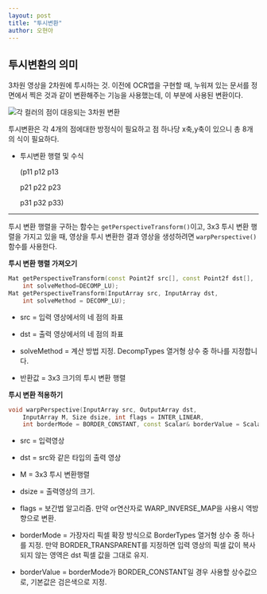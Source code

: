 ```yaml
---
layout: post
title: "투시변환"
author: 오현아
---
```


## 투시변환의 의미

3차원 영상을 2차원에 투시하는 것. 이전에 OCR앱을 구현할 때, 누워져 있는 문서를 정면에서 찍은 것과 같이 변환해주는 기능을 사용했는데, 이 부분에 사용된 변환이다.

![각 컬러의 점이 대응되는 3차원 변환](https://img1.daumcdn.net/thumb/R1280x0/?scode=mtistory2&fname=https%3A%2F%2Fk.kakaocdn.net%2Fdn%2FBBgGC%2FbtqBoNSh36m%2FtIvvNZkOZXV3ooOqQyOhhK%2Fimg.png)

투시변환은 각 4개의 점에대한 방정식이 필요하고 점 하나당 x축,y축이 있으니 총 8개의 식이 필요하다.

- 투시변환 행렬 및 수식

  (p11 p12 p13

  p21 p22 p23

  p31 p32 p33)

---

투시 변환 행렬을 구하는 함수는 `getPerspectiveTransform()`이고, 3x3 투시 변환 행렬을 가지고 있을 때, 영상을 투시 변환한 결과 영상을 생성하려면 `warpPerspective()`함수를 사용한다.

**투시 변환 행렬 가져오기**

```cpp
Mat getPerspectiveTransform(const Point2f src[], const Point2f dst[],
    int solveMethod=DECOMP_LU);
Mat getPerspectiveTransform(InputArray src, InputArray dst,
    int solveMethod = DECOMP_LU);
```
- src = 입력 영상에서의 네 점의 좌표

- dst = 출력 영상에서의 네 점의 좌표

- solveMethod = 계산 방법 지정. DecompTypes 열거형 상수 중 하나를 지정합니다.

- 반환값 = 3x3 크기의 투시 변환 행렬

**투시 변환 적용하기**

```cpp
void warpPerspective(InputArray src, OutputArray dst,
    InputArray M, Size dsize, int flags = INTER_LINEAR,
    int borderMode = BORDER_CONSTANT, const Scalar& borderValue = Scalar());

```

- src = 입력영상

- dst = src와 같은 타입의 출력 영상

- M = 3x3 투시 변환행렬

- dsize = 출력영상의 크기.

- flags = 보간법 알고리즘. 만약 or연산자로 WARP_INVERSE_MAP을 사용시 역방향으로 변환.

- borderMode = 가장자리 픽셀 확장 방식으로 BorderTypes 열거형 상수 중 하나를 지정. 만약 BORDER_TRANSPARENT를 지정하면 입력 영상의 픽셀 값이 복사되지 않는 영역은 dst 픽셀 값을 그대로 유지.

- borderValue = borderMode가 BORDER_CONSTANT일 경우 사용할 상수값으로, 기본값은 검은색으로 지정.
